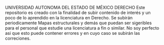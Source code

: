 UNIVERSIDAD AUTONOMA DEL ESTADO DE MÉXICO
  DERECHO
    Este repositorio es creado con la finalidad de subir contenido de interés y un poco de lo aprendido en la licenciatura en Derecho.
    Se subirán periodicamente Mapas estructurales y demás que puedan ser sigeribles para el personal que estudie una licenciatura a fin o similar.
      No soy perfecto asi que esto puede contener errores y en cuyo caso se subirán las correciones.
  
